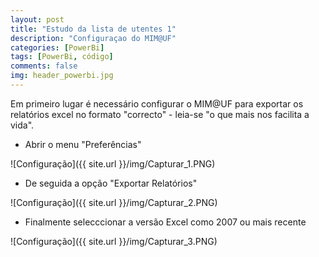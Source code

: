 ```yaml
---
layout: post
title: "Estudo da lista de utentes 1"
description: "Configuraçao do MIM@UF"
categories: [PowerBi]
tags: [PowerBi, código]
comments: false
img: header_powerbi.jpg
---
```

Em primeiro lugar é necessário configurar o MIM@UF para exportar os relatórios excel no formato "correcto" - leia-se "o que mais nos facilita a vida".

* Abrir o menu "Preferências"

![Configuração]({{ site.url }}/img/Capturar_1.PNG)


* De seguida a opção "Exportar Relatórios"

![Configuração]({{ site.url }}/img/Capturar_2.PNG)


* Finalmente selecccionar a versão Excel como 2007 ou mais recente

![Configuração]({{ site.url }}/img/Capturar_3.PNG)

